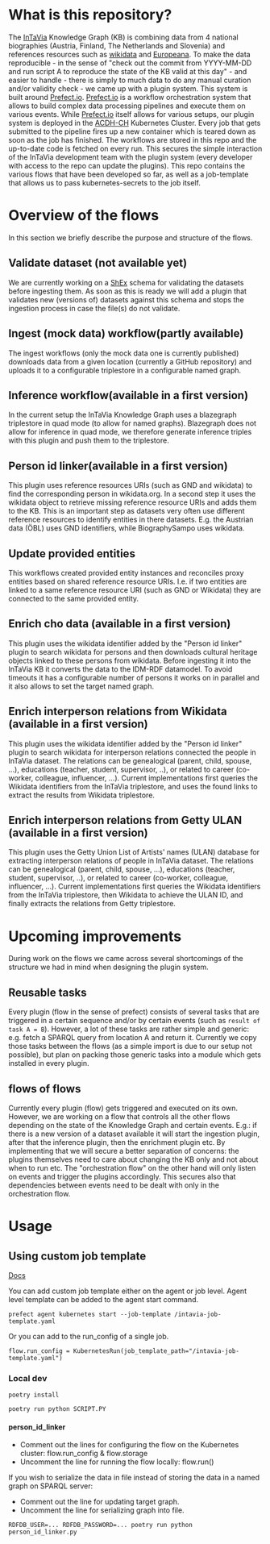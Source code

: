 # What is this repository?
The [InTaVia](https://intavia.eu) Knowledge Graph (KB) is combining data from 4 national biographies (Austria, Finland, The Netherlands and Slovenia) and references resources such as [wikidata](https://wikidata.org) and [Europeana](https://euopeana.eu). To make the data reproducible  - in the sense of "check out the commit from YYYY-MM-DD and run script A to reproduce the state of the KB valid at this day" - and easier to handle - there is simply to much data to do any manual curation and/or validity check - we came up with a plugin system.
This system is built around [Prefect.io](https://prefect.io). [Prefect.io](https://prefect.io) is a workflow orchestration system that allows to build complex data processing pipelines and execute them on various events.
While [Prefect.io](https://prefect.io) itself allows for various setups, our plugin system is deployed in the [ACDH-CH](https://acdh.oeaw.ac.at) Kubernetes Cluster. Every job that gets submitted to the pipeline fires up a new container which is teared down as soon as the job has finished. The workflows are stored in this repo and the up-to-date code is fetched on every run. This secures the simple interaction of the InTaVia development team with the plugin system (every developer with access to the repo can update the plugins).
This repo contains the various flows that have been developed so far, as well as a job-template that allows us to pass kubernetes-secrets to the job itself.

# Overview of the flows
In this section we briefly describe the purpose and structure of the flows.

## Validate dataset (not available yet)
We are currently working on a [ShEx](https://shex.io) schema for validating the datasets before ingesting them. As soon as this is ready we will add a plugin that validates new (versions of) datasets against this schema and stops the ingestion process in case the file(s) do not validate.

## Ingest (mock data) workflow(partly available)
The ingest workflows (only the mock data one is currently published) downloads data from a given location (currently a GitHub repository) and uploads it to a configurable triplestore in a configurable named graph.

## Inference workflow(available in a first version)
In the current setup the InTaVia Knowledge Graph uses a blazegraph triplestore in quad mode (to allow for named graphs). Blazegraph does not allow for inference in quad mode, we therefore generate inference triples with this plugin and push them to the triplestore.

## Person id linker(available in a first version)
This plugin uses reference resources URIs (such as GND and wikidata) to find the corresponding person in wikidata.org. In a second step it uses the wikidata object to retrieve missing reference resource URIs and adds them to the KB. This is an important step as datasets very often use different reference resources to identify entities in there datasets. E.g. the Austrian data (ÖBL) uses GND identifiers, while BiographySampo uses wikidata.

## Update provided entities
This workflows created provided entity instances and reconciles proxy entities based on shared reference resource URIs. I.e. if two entities are linked to a same reference resource URI (such as GND or Wikidata) they are connected to the same provided entity.

## Enrich cho data (available in a first version)
This plugin uses the wikidata identifier added by the "Person id linker" plugin to search wikidata for persons and then downloads cultural heritage objects linked to these persons from wikidata. Before ingesting it into the InTaVia KB it converts the data to the IDM-RDF datamodel. To avoid timeouts it has a configurable number of persons it works on in parallel and it also allows to set the target named graph.

## Enrich interperson relations from Wikidata (available in a first version)
This plugin uses the wikidata identifier added by the "Person id linker" plugin to search wikidata for interperson relations connected the people in InTaVia dataset. The relations can be genealogical (parent, child, spouse, ...), educations (teacher, student, supervisor, ..), or related to career (co-worker, colleague, influencer, ...). Current implementations first queries the Wikidata identifiers from the InTaVia triplestore, and uses the found links to extract the results from Wikidata triplestore.

## Enrich interperson relations from Getty ULAN (available in a first version)
This plugin uses the Getty Union List of Artists' names (ULAN) database for extracting interperson relations of people in InTaVia dataset. The relations can be genealogical (parent, child, spouse, ...), educations (teacher, student, supervisor, ..), or related to career (co-worker, colleague, influencer, ...). Current implementations first queries the Wikidata identifiers from the InTaVia triplestore, then Wikidata to achieve the ULAN ID, and finally extracts the relations from Getty triplestore.

# Upcoming improvements
During work on the flows we came across several shortcomings of the structure we had in mind when designing the plugin system.

## Reusable tasks
Every plugin (flow in the sense of prefect) consists of several tasks that are triggered in a certain sequence and/or by certain events (such as `result of task A = B`). However, a lot of these tasks are rather simple and generic: e.g. fetch a SPARQL query from location A and return it. Currently we copy those tasks between the flows (as a simple import is due to our setup not possible), but plan on packing those generic tasks into a module which gets installed in every plugin.

## flows of flows
Currently every plugin (flow) gets triggered and executed on its own. However, we are working on a flow that controls all the other flows depending on the state of the Knowledge Graph and certain events. E.g.: if there is a new version of a dataset available it will start the ingestion plugin, after that the inference plugin, then the enrichment plugin etc. By implementing that we will secure a better separation of concerns: the plugins themselves need to care about changing the KB only and not about when to run etc. The "orchestration flow" on the other hand will only listen on events and trigger the plugins accordingly. This secures also that dependencies between events need to be dealt with only in the orchestration flow.


# Usage
## Using custom job template

[Docs](https://docs.prefect.io/orchestration/agents/kubernetes.html#custom-job-template)

You can add custom job template either on the agent or job level. Agent level template can be added to the agent start command.

```
prefect agent kubernetes start --job-template /intavia-job-template.yaml
```

Or you can add to the run_config of a single job. 

```
flow.run_config = KubernetesRun(job_template_path="/intavia-job-template.yaml")
```

### Local dev

`poetry install`

`poetry run python SCRIPT.PY`

#### person_id_linker

* Comment out the lines for configuring the flow on the Kubernetes cluster: flow.run_config & flow.storage
* Uncomment the line for running the flow locally: flow.run()

If you wish to serialize the data in file instead of storing the data in a named graph on SPARQL server:
* Comment out the line for updating target graph.
* Uncomment the line for serializing graph into file.

`RDFDB_USER=... RDFDB_PASSWORD=... poetry run python person_id_linker.py`
